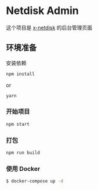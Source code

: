 # Netdisk Admin

这个项目是 [x-netdisk](https://github.com/xuxiake2017/x-netdisk) 的后台管理页面

## 环境准备

安装依赖

```bash
npm install
```

or

```bash
yarn
```

### 开始项目

```bash
npm start
```

### 打包

```bash
npm run build
```

### 使用 Docker

```bash
$ docker-compose up -d
```
